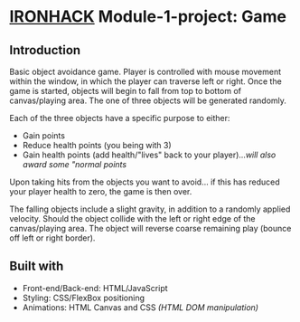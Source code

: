 # [IRONHACK](https://www.ironhack.com/en) Module-1-project: Game

## Introduction

Basic object avoidance game.  Player is controlled with mouse movement within the window, in which the player can traverse left or right.  Once the game is started, objects will begin to fall from top to bottom of canvas/playing area.  The one of three objects will be generated randomly.

Each of the three objects have a specific purpose to either: 

- Gain points
- Reduce health points (you being with 3)
- Gain health points (add health/"lives" back to your player)...*will also award some "normal points*

Upon taking hits from the objects you want to avoid... if this has reduced your player health to zero, the game is then over. 

The falling objects include a slight gravity, in addition to a randomly applied velocity.  Should the object collide with the left or right edge of the canvas/playing area. The object will reverse coarse remaining play (bounce off left or right border). 

## Built with

 - Front-end/Back-end: HTML/JavaScript
 - Styling: CSS/FlexBox positioning
 - Animations: HTML Canvas and CSS *(HTML DOM manipulation)*


